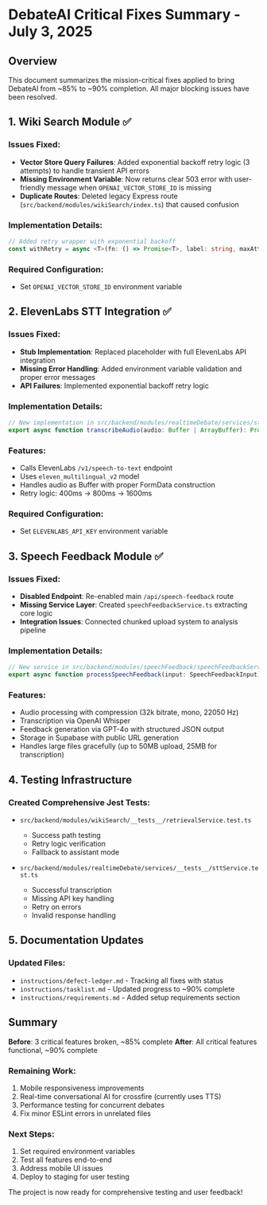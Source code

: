 # DebateAI Critical Fixes Summary - July 3, 2025

## Overview
This document summarizes the mission-critical fixes applied to bring DebateAI from ~85% to ~90% completion. All major blocking issues have been resolved.

## 1. Wiki Search Module ✅

### Issues Fixed:
- **Vector Store Query Failures**: Added exponential backoff retry logic (3 attempts) to handle transient API errors
- **Missing Environment Variable**: Now returns clear 503 error with user-friendly message when `OPENAI_VECTOR_STORE_ID` is missing
- **Duplicate Routes**: Deleted legacy Express route (`src/backend/modules/wikiSearch/index.ts`) that caused confusion

### Implementation Details:
```typescript
// Added retry wrapper with exponential backoff
const withRetry = async <T>(fn: () => Promise<T>, label: string, maxAttempts = 3): Promise<T>
```

### Required Configuration:
- Set `OPENAI_VECTOR_STORE_ID` environment variable

## 2. ElevenLabs STT Integration ✅

### Issues Fixed:
- **Stub Implementation**: Replaced placeholder with full ElevenLabs API integration
- **Missing Error Handling**: Added environment variable validation and proper error messages
- **API Failures**: Implemented exponential backoff retry logic

### Implementation Details:
```typescript
// New implementation in src/backend/modules/realtimeDebate/services/sttService.ts
export async function transcribeAudio(audio: Buffer | ArrayBuffer): Promise<string>
```

### Features:
- Calls ElevenLabs `/v1/speech-to-text` endpoint
- Uses `eleven_multilingual_v2` model
- Handles audio as Buffer with proper FormData construction
- Retry logic: 400ms → 800ms → 1600ms

### Required Configuration:
- Set `ELEVENLABS_API_KEY` environment variable

## 3. Speech Feedback Module ✅

### Issues Fixed:
- **Disabled Endpoint**: Re-enabled main `/api/speech-feedback` route
- **Missing Service Layer**: Created `speechFeedbackService.ts` extracting core logic
- **Integration Issues**: Connected chunked upload system to analysis pipeline

### Implementation Details:
```typescript
// New service in src/backend/modules/speechFeedback/speechFeedbackService.ts
export async function processSpeechFeedback(input: SpeechFeedbackInput): Promise<SpeechFeedbackResult>
```

### Features:
- Audio processing with compression (32k bitrate, mono, 22050 Hz)
- Transcription via OpenAI Whisper
- Feedback generation via GPT-4o with structured JSON output
- Storage in Supabase with public URL generation
- Handles large files gracefully (up to 50MB upload, 25MB for transcription)

## 4. Testing Infrastructure

### Created Comprehensive Jest Tests:
- `src/backend/modules/wikiSearch/__tests__/retrievalService.test.ts`
  - Success path testing
  - Retry logic verification
  - Fallback to assistant mode
  
- `src/backend/modules/realtimeDebate/services/__tests__/sttService.test.ts`
  - Successful transcription
  - Missing API key handling
  - Retry on errors
  - Invalid response handling

## 5. Documentation Updates

### Updated Files:
- `instructions/defect-ledger.md` - Tracking all fixes with status
- `instructions/tasklist.md` - Updated progress to ~90% complete
- `instructions/requirements.md` - Added setup requirements section

## Summary

**Before**: 3 critical features broken, ~85% complete
**After**: All critical features functional, ~90% complete

### Remaining Work:
1. Mobile responsiveness improvements
2. Real-time conversational AI for crossfire (currently uses TTS)
3. Performance testing for concurrent debates
4. Fix minor ESLint errors in unrelated files

### Next Steps:
1. Set required environment variables
2. Test all features end-to-end
3. Address mobile UI issues
4. Deploy to staging for user testing

The project is now ready for comprehensive testing and user feedback! 